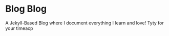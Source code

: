 # Blog Blog 
 A Jekyll-Based Blog where I document everything I learn and love! Tyty for your timeacp